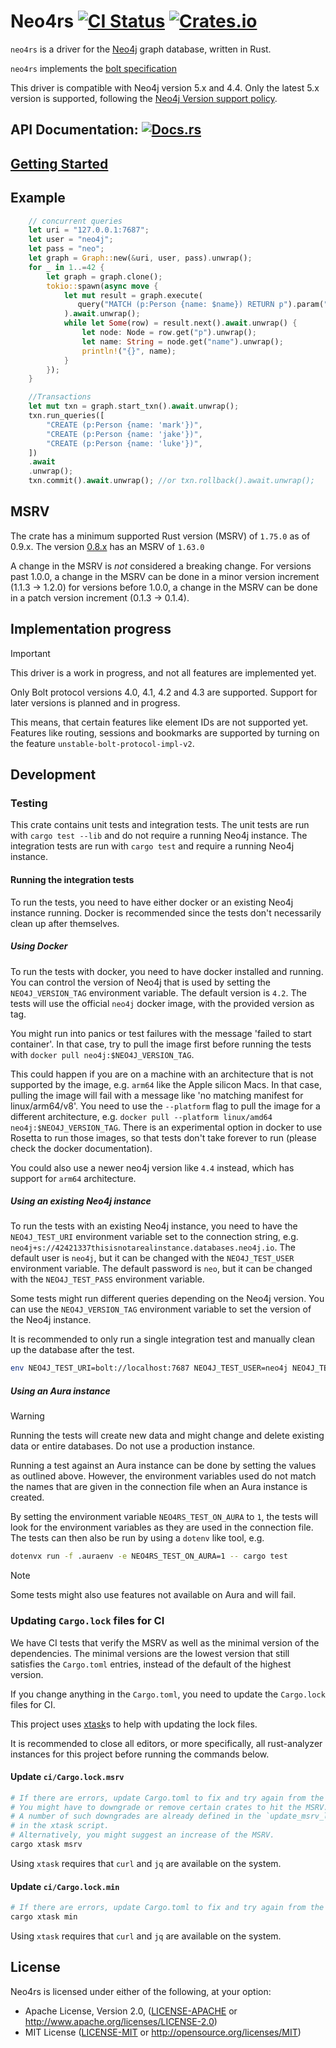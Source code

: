 # Neo4rs [![CI Status][ci-badge]][ci-url]  [![Crates.io][crates-badge]][crates-url]

[ci-badge]: https://github.com/neo4j-labs/neo4rs/actions/workflows/checks.yml/badge.svg
[ci-url]: https://github.com/neo4j-labs/neo4rs
[crates-badge]: https://img.shields.io/crates/v/neo4rs.svg?style=shield
[crates-url]: https://crates.io/crates/neo4rs
[docs-badge]: https://img.shields.io/badge/docs-latest-blue.svg?style=shield
[docs-url]: https://docs.rs/neo4rs

`neo4rs` is a driver for the [Neo4j](https://neo4j.com/) graph database, written in Rust.

`neo4rs` implements the [bolt specification](https://neo4j.com/docs/bolt/current/bolt/message/#messages-summary-41)

This driver is compatible with Neo4j version 5.x and 4.4.
Only the latest 5.x version is supported, following the [Neo4j Version support policy](https://neo4j.com/developer/kb/neo4j-supported-versions/).

## API Documentation: [![Docs.rs][docs-badge]][docs-url]

## [Getting Started](https://neo4j.com/docs/getting-started/languages-guides/community-drivers/#neo4j-rust)


## Example

```rust
    // concurrent queries
    let uri = "127.0.0.1:7687";
    let user = "neo4j";
    let pass = "neo";
    let graph = Graph::new(&uri, user, pass).unwrap();
    for _ in 1..=42 {
        let graph = graph.clone();
        tokio::spawn(async move {
            let mut result = graph.execute(
               query("MATCH (p:Person {name: $name}) RETURN p").param("name", "Mark")
            ).await.unwrap();
            while let Some(row) = result.next().await.unwrap() {
                let node: Node = row.get("p").unwrap();
                let name: String = node.get("name").unwrap();
                println!("{}", name);
            }
        });
    }

    //Transactions
    let mut txn = graph.start_txn().await.unwrap();
    txn.run_queries([
        "CREATE (p:Person {name: 'mark'})",
        "CREATE (p:Person {name: 'jake'})",
        "CREATE (p:Person {name: 'luke'})",
    ])
    .await
    .unwrap();
    txn.commit().await.unwrap(); //or txn.rollback().await.unwrap();
```

## MSRV

The crate has a minimum supported Rust version (MSRV) of `1.75.0` as of 0.9.x.
The version [0.8.x](https://crates.io/crates/neo4rs/0.8.0) has an MSRV of `1.63.0`

A change in the MSRV is *not* considered a breaking change.
For versions past 1.0.0, a change in the MSRV can be done in a minor version increment (1.1.3 -> 1.2.0)
for versions before 1.0.0, a change in the MSRV can be done in a patch version increment (0.1.3 -> 0.1.4).

## Implementation progress

> [!IMPORTANT]
> This driver is a work in progress, and not all features are implemented yet.

Only Bolt protocol versions 4.0, 4.1, 4.2 and 4.3 are supported.
Support for later versions is planned and in progress.

This means, that certain features like element IDs are not supported yet.
Features like routing, sessions and bookmarks are supported by turning on the feature `unstable-bolt-protocol-impl-v2`.

## Development

### Testing

This crate contains unit tests and integration tests.
The unit tests are run with `cargo test --lib` and do not require a running Neo4j instance.
The integration tests are run with `cargo test` and require a running Neo4j instance.

#### Running the integration tests

To run the tests, you need to have either docker or an existing Neo4j instance running.
Docker is recommended since the tests don't necessarily clean up after themselves.

##### Using Docker

To run the tests with docker, you need to have docker installed and running.
You can control the version of Neo4j that is used by setting the `NEO4J_VERSION_TAG` environment variable.
The default version is `4.2`.
The tests will use the official `neo4j` docker image, with the provided version as tag.

You might run into panics or test failures with the message 'failed to start container'.
In that case, try to pull the image first before running the tests with `docker pull neo4j:$NEO4J_VERSION_TAG`.

This could happen if you are on a machine with an architecture that is not supported by the image, e.g. `arm64` like the Apple silicon Macs.
In that case, pulling the image will fail with a message like 'no matching manifest for linux/arm64/v8'.
You need to use the `--platform` flag to pull the image for a different architecture, e.g. `docker pull --platform linux/amd64 neo4j:$NEO4J_VERSION_TAG`.
There is an experimental option in docker to use Rosetta to run those images, so that tests don't take forever to run (please check the docker documentation).

You could also use a newer neo4j version like `4.4` instead, which has support for `arm64` architecture.

##### Using an existing Neo4j instance

To run the tests with an existing Neo4j instance, you need to have the `NEO4J_TEST_URI` environment variable set to the connection string, e.g. `neo4j+s://42421337thisisnotarealinstance.databases.neo4j.io`.
The default user is `neo4j`, but it can be changed with the `NEO4J_TEST_USER` environment variable.
The default password is `neo`, but it can be changed with the `NEO4J_TEST_PASS` environment variable.

Some tests might run different queries depending on the Neo4j version.
You can use the `NEO4J_VERSION_TAG` environment variable to set the version of the Neo4j instance.

It is recommended to only run a single integration test and manually clean up the database after the test.

```sh
env NEO4J_TEST_URI=bolt://localhost:7687 NEO4J_TEST_USER=neo4j NEO4J_TEST_PASS=supersecret NEO4J_VERSION_TAG=5.8 cargo test --test <name of the integration test, see the file names in lib/tests/>
```

##### Using an Aura instance

> [!WARNING]
> Running the tests will create new data and might change and delete existing data or entire databases.
> Do not use a production instance.

Running a test against an Aura instance can be done by setting the values as outlined above.
However, the environment variables used do not match the names that are given in the connection file when an Aura instance is created.

By setting the environment variable `NEO4RS_TEST_ON_AURA` to `1`, the tests will look for the environment variables as they are used in the connection file.
The tests can then also be run by using a `dotenv` like tool, e.g.

```sh
dotenvx run -f .auraenv -e NEO4RS_TEST_ON_AURA=1 -- cargo test
```

> [!NOTE]
> Some tests might also use features not available on Aura and will fail.

### Updating `Cargo.lock` files for CI

We have CI tests that verify the MSRV as well as the minimal version of the dependencies.
The minimal versions are the lowest version that still satisfies the `Cargo.toml` entries, instead of the default of the highest version.

If you change anything in the `Cargo.toml`, you need to update the `Cargo.lock` files for CI.

This project uses [xtask](https://github.com/matklad/cargo-xtask#cargo-xtask)s to help with updating the lock files.

It is recommended to close all editors, or more specifically, all rust-analyzer instances for this project before running the commands below.

#### Update `ci/Cargo.lock.msrv`

```bash
# If there are errors, update Cargo.toml to fix and try again from the top.
# You might have to downgrade or remove certain crates to hit the MSRV.
# A number of such downgrades are already defined in the `update_msrv_lock` function
# in the xtask script.
# Alternatively, you might suggest an increase of the MSRV.
cargo xtask msrv
```

Using `xtask` requires that `curl` and `jq` are available on the system.


#### Update `ci/Cargo.lock.min`

```bash
# If there are errors, update Cargo.toml to fix and try again from the top.
cargo xtask min
```

Using `xtask` requires that `curl` and `jq` are available on the system.


## License

Neo4rs is licensed under either of the following, at your option:

 * Apache License, Version 2.0, ([LICENSE-APACHE](LICENSE-APACHE) or http://www.apache.org/licenses/LICENSE-2.0)
 * MIT License ([LICENSE-MIT](LICENSE-MIT) or http://opensource.org/licenses/MIT)
